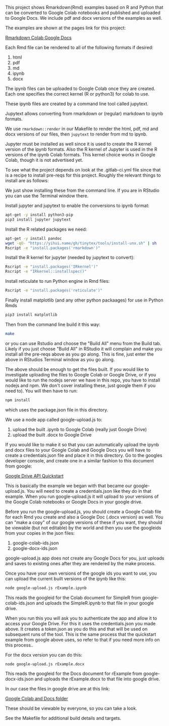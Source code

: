 This project shows Rmarkdown(Rmd) examples based on R and Python that can be converted to Google Colab notebooks and published and uploaded to Google Docs. We include pdf and docx versions of the examples as well. 

The examples are shown at the pages link for this project:  

[Rmarkdown Colab Google Docs](https://calvinw.gitlab.io/rmarkdown-colab-google-docs/)

Each Rmd file can be rendered to all of the following formats if desired: 
1. html
1. pdf 
1. md 
1. ipynb 
1. docx

The ipynb files can be uploaded to Google Colab once they are created. Each one specifies the correct kernel (R or python3) for colab to use.  

These ipynb files are created by a command line tool called jupytext.  

Jupytext allows converting from rmarkdown or (regular) markdown to ipynb formats.

We use `rmarkdown::render` in our Makefile to render the html, pdf, md and docx versions of our files, then `jupytext` to render from md to ipynb.


Jupyter must be installed as well since it is used to create the R kernel version of the ipynb formats. Also the R kernel of Jupyter is used in the R versions of the ipynb Colab formats. This kernel choice works in Google Colab, though it is not advertised yet.   

To see what the project depends on look at the .gitlab-ci.yml file since that is a recipe to install pre-reqs for this project. Roughly the relevant things to install are as follows:

We just show installing these from the command line. If you are in RStudio you can use the Terminal window there. 

Install jupyter and jupytext to enable the conversions to ipynb format:

```bash
apt-get -y install python3-pip
pip3 install jupyter jupytext
```

Install the R related packages we need:

```bash
apt-get -y install pandoc
wget -qO- "https://yihui.name/gh/tinytex/tools/install-unx.sh" | sh
Rscript -e "install.packages('rmarkdown')"
```

Install the R kernel for jupyter (needed by jupytext to convert):

```bash
Rscript -e "install.packages('IRkernel')"
Rscript -e "IRkernel::installspec()"
```

Install reticulate to run Python engine in Rmd files:

```bash
Rscript -e "install.packages('reticulate')"
```

Finally install matplotlib (and any other python packaages) for use in Python Rmds

```bash
pip3 install matplotlib
```

Then from the command line build it this way: 

```bash
make 
```

or you can use Rstudio and choose the "Build All" menu from the Build tab. Likely if you just choose "Build All" in RStudio it will complain and make you install all the pre-reqs above as you go along. This is fine, just enter the above in RStudios Terminal window as you go along.

The above should be enough to get the files built. If you would like to investigate uploading the files to Google Colab or Google Drive, or if you would like to run the nodejs server we have in this repo, you have to install nodejs and npm. We don't cover installing these, just google them if you need to). You will then have to run: 

```bash
npm install
```

which uses the package.json file in this directory.

We use a node app called google-upload.js to: 

1. upload the built .ipynb to Google Colab (really just Google Drive) 
2. upload the built .docx to Google Drive 

If you would like to make it so that you can automatically upload the ipynb and docx files to your Google Colab and Google Docs you will have to create a credentials.json file and place it in this directory. Go to the googles developer console, and create one in a similar fashion to this document from google:  

[Google Drive API Quickstart](https://developers.google.com/drive/api/v3/quickstart/nodejs)

This is basically the example we began with that became our google-upload.js. You will need to create a credentials.json like they do in that example. When you run google-upload.js it will upload to your versions of the Google Colab notebooks or Google Docs in your google drive.

Before you run the google-upload.js, you should create a Google Colab file for each Rmd you create and also a Google Doc (.docx version) as well. You can "make a copy" of our google versions of these if you want, they should be viewable (but not editable) by the world and then you use the googleids from your copies in the json files:

1. google-colab-ids.json
2. google-docx-ids.json

google-upload.js app does not create any Google Docs for you, just uploads and saves to existing ones after they are rendered by the make process.

Once you have your own versions of the google ids you want to use, you can upload the current built versions of the ipynb like this:

```bash
node google-upload.js rExample.ipynb
```

This reads the googleid for the Colab document for SimpleR from google-colab-ids.json and uploads the SimpleR.ipynb to that file in your google drive. 

When you run this you will ask you to authenticate the app and allow it to access your Google Drive. For this it uses the credentials.json you made above. It creates a token.json as you do this and that will be used on subsequent runs of the tool. This is the same process that the quickstart example from google above uses, so refer to that if you need more info on this process.. 

For the docx version you can do this:

```bash
node google-upload.js rExample.docx
```

This reads the googleid for the Docs document for rExample from google-docx-ids.json and uploads the rExample.docx to that file into google drive.

In our case the files in google drive are at this link: 

[Google Colab and Docs folder](https://drive.google.com/open?id=1eBAj6EFbtJpHDTqdA8UTdPzr-asPaSGH)

These should be viewable by everyone, so you can take a look.

See the Makefile for additional build details and targets.
